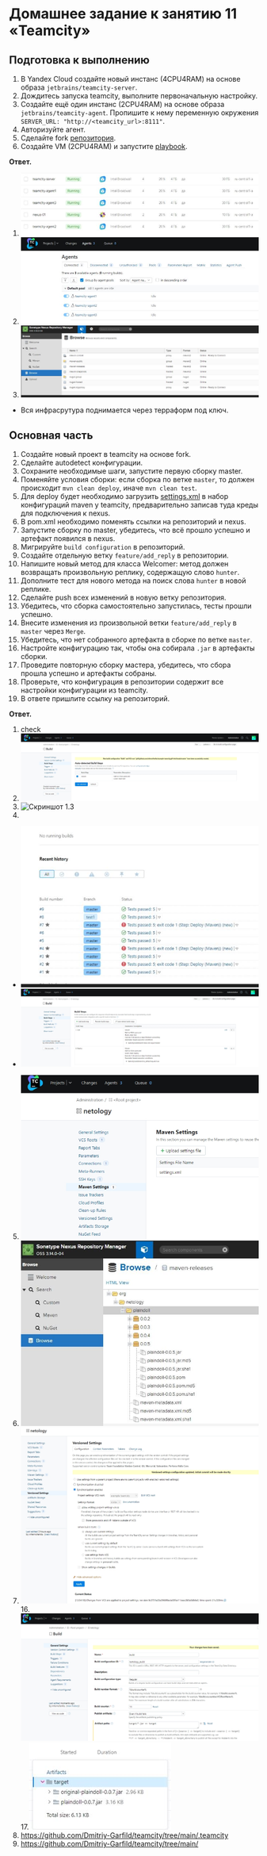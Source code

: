 # Домашнее задание к занятию 11 «Teamcity»


## Подготовка к выполнению

1. В Yandex Cloud создайте новый инстанс (4CPU4RAM) на основе образа `jetbrains/teamcity-server`.
2. Дождитесь запуска teamcity, выполните первоначальную настройку.
3. Создайте ещё один инстанс (2CPU4RAM) на основе образа `jetbrains/teamcity-agent`. Пропишите к нему переменную окружения `SERVER_URL: "http://<teamcity_url>:8111"`.
4. Авторизуйте агент.
5. Сделайте fork [репозитория](https://github.com/aragastmatb/example-teamcity).
6. Создайте VM (2CPU4RAM) и запустите [playbook](./infrastructure).

**Ответ.**
1. ![infracture YC](screenshots/image_1.jpg)
2. ![TeamCity Agents](screenshots/image_2.jpg)
3. ![Nexus](screenshots/image_3.jpg)
- Вся инфрасрутура поднимается через терраформ под ключ.

## Основная часть

1. Создайте новый проект в teamcity на основе fork.
2. Сделайте autodetect конфигурации.
3. Сохраните необходимые шаги, запустите первую сборку master.
4. Поменяйте условия сборки: если сборка по ветке `master`, то должен происходит `mvn clean deploy`, иначе `mvn clean test`.
5. Для deploy будет необходимо загрузить [settings.xml](./teamcity/settings.xml) в набор конфигураций maven у teamcity, предварительно записав туда креды для подключения к nexus.
6. В pom.xml необходимо поменять ссылки на репозиторий и nexus.
7. Запустите сборку по master, убедитесь, что всё прошло успешно и артефакт появился в nexus.
8. Мигрируйте `build configuration` в репозиторий.
9. Создайте отдельную ветку `feature/add_reply` в репозитории.
10. Напишите новый метод для класса Welcomer: метод должен возвращать произвольную реплику, содержащую слово `hunter`.
11. Дополните тест для нового метода на поиск слова `hunter` в новой реплике.
12. Сделайте push всех изменений в новую ветку репозитория.
13. Убедитесь, что сборка самостоятельно запустилась, тесты прошли успешно.
14. Внесите изменения из произвольной ветки `feature/add_reply` в `master` через `Merge`.
15. Убедитесь, что нет собранного артефакта в сборке по ветке `master`.
16. Настройте конфигурацию так, чтобы она собирала `.jar` в артефакты сборки.
17. Проведите повторную сборку мастера, убедитесь, что сбора прошла успешно и артефакты собраны.
18. Проверьте, что конфигурация в репозитории содержит все настройки конфигурации из teamcity.
19. В ответе пришлите ссылку на репозиторий.


**Ответ.**
1. check
2. ![Скриншот 1.2](screenshots/image_1.2.jpg)
3. ![Скриншот 1.3](screenshots/image_1.3.jpg)
4. 
- ![Скриншот 1.4.1](screenshots/image_1.4.jpg)
- ![Скриншот 1.4.2](screenshots/image_1.4.1.jpg)
5. ![Скриншот 1.5](screenshots/image_1.5.jpg)
7. ![Скриншот 1.7](screenshots/image_1.7.jpg)
8. ![Скриншот 1.8](screenshots/image_1.8.jpg)
16.![Скриншот 1.16](screenshots/image_1.16.jpg)
17.![Скриншот 1.17](screenshots/image_1.17.jpg)
18. https://github.com/Dmitriy-Garfild/teamcity/tree/main/.teamcity
19. https://github.com/Dmitriy-Garfild/teamcity/tree/main/
  
